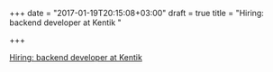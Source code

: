 +++
date = "2017-01-19T20:15:08+03:00"
draft = true
title = "Hiring: backend developer at Kentik "

+++

<p><a href="https://www.kentik.com/careers/?gh_jid=156284">Hiring: backend developer at Kentik </a></p>
